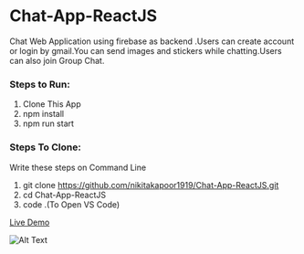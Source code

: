 # Chat-App-ReactJS
Chat Web Application using firebase as backend .Users can create account or login by gmail.You can send images and stickers while chatting.Users can also join Group Chat.

### Steps to Run:
1. Clone This App
2. npm install
3. npm run start

### Steps To Clone:
Write these steps on Command Line
1. git clone https://github.com/nikitakapoor1919/Chat-App-ReactJS.git
2. cd Chat-App-ReactJS
3. code .(To Open VS Code)

<a href='https://react-chatapp-22693.firebaseapp.com/'>Live Demo</a>

![Alt Text](https://media4.giphy.com/media/ibdnpzxWVq2jAzJSPJ/200w.webp)
